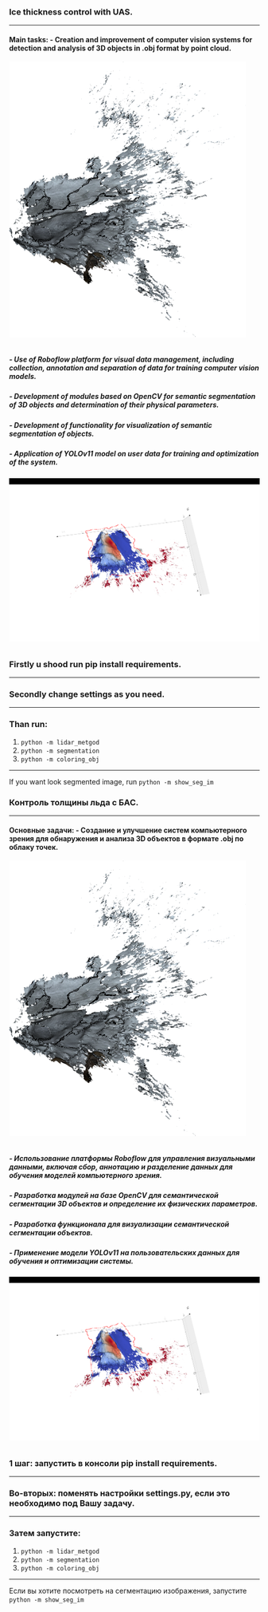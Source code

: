 ### Ice thickness control with UAS.
***
#### Main tasks: - Creation and improvement of computer vision systems for detection and analysis of 3D objects in .obj format by point cloud.
###### ![Input object exemple](https://github.com/Egor4444ik/ice_height_by_lidar/blob/main/ice_images/default_im.png)
##### - Use of Roboflow platform for visual data management, including collection, annotation and separation of data for training computer vision models.
##### - Development of modules based on OpenCV for semantic segmentation of 3D objects and determination of their physical parameters.
##### - Development of functionality for visualization of semantic segmentation of objects.
##### - Application of YOLOv11 model on user data for training and optimization of the system.
###### ![Output object exemple](https://github.com/Egor4444ik/ice_height_by_lidar/blob/main/ice_images/seg_im.png)

### Firstly u shood run pip install requirements.
***
### Secondly change settings as you need.
***
### Than run:
  1) `python -m lidar_metgod`
  2) `python -m segmentation`
  3) `python -m coloring_obj`
***
If you want look segmented image, run `python -m show_seg_im`

### Контроль толщины льда с БАС.
***
####  Основные задачи: - Создание и улучшение систем компьютерного зрения для обнаружения и анализа 3D объектов в формате .obj по облаку точек.
###### ![Пример входного объекта](https://github.com/Egor4444ik/ice_height_by_lidar/blob/main/ice_images/default_im.png)
##### - Использование платформы Roboflow для управления визуальными данными, включая сбор, аннотацию и разделение данных для обучения моделей компьютерного зрения.
##### - Разработка модулей на базе OpenCV для семантической сегментации 3D объектов и определение их физических параметров.
##### - Разработка функционала для визуализации семантической сегментации объектов.
##### - Применение модели YOLOv11 на пользовательских данных для обучения и оптимизации системы.
###### ![Пример выходного объекта](https://github.com/Egor4444ik/ice_height_by_lidar/blob/main/ice_images/seg_im.png)

### 1 шаг: запустить в консоли pip install requirements.
***
### Во-вторых: поменять настройки settings.py, если это необходимо под Вашу задачу.
***
### Затем запустите:
  1) `python -m lidar_metgod`
  2) `python -m segmentation`
  3) `python -m coloring_obj`
***
Если вы хотите посмотреть на сегментацию изображения, запустите `python -m show_seg_im`

